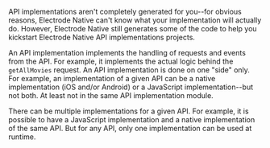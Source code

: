 API implementations aren't completely generated for you--for obvious reasons, Electrode Native can't know what your implementation will actually do. However, Electrode Native still generates some of the code to help you kickstart Electrode Native API implementations projects.

An API implementation implements the handling of requests and events from the API. For example, it implements the actual logic behind the `getAllMovies` request. An API implementation is done on one "side" only. For example, an implementation of a given API can be a native implementation (iOS and/or Android) or a JavaScript implementation--but not both. At least not in the same API implementation module.

There can be multiple implementations for a given API. For example, it is possible to have a JavaScript implementation and a native implementation of the same API. But for any API, only one implementation can be used at runtime.
